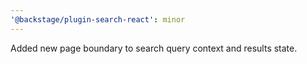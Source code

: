 ```yaml
---
'@backstage/plugin-search-react': minor
---
```


Added new page boundary to search query context and results state.
